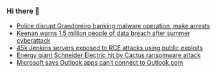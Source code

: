 ### Hi there 👋

<!--START_SECTION:feed-->
* [Police disrupt Grandoreiro banking malware operation, make arrests](https://www.bleepingcomputer.com/news/security/police-disrupt-grandoreiro-banking-malware-operation-make-arrests/)
* [Keenan warns 1.5 million people of data breach after summer cyberattack](https://www.bleepingcomputer.com/news/security/keenan-warns-15-million-people-of-data-breach-after-summer-cyberattack/)
* [45k Jenkins servers exposed to RCE attacks using public exploits](https://www.bleepingcomputer.com/news/security/45k-jenkins-servers-exposed-to-rce-attacks-using-public-exploits/)
* [Energy giant Schneider Electric hit by Cactus ransomware attack](https://www.bleepingcomputer.com/news/security/energy-giant-schneider-electric-hit-by-cactus-ransomware-attack/)
* [Microsoft says Outlook apps can’t connect to Outlook.com](https://www.bleepingcomputer.com/news/microsoft/microsoft-says-outlook-apps-cant-connect-to-outlookcom/)
<!--END_SECTION:feed-->

<!--
**frankenk/frankenk** is a ✨ _special_ ✨ repository because its `README.md` (this file) appears on your GitHub profile.

Here are some ideas to get you started:

- 🔭 I’m currently working on ...
- 🌱 I’m currently learning ...
- 👯 I’m looking to collaborate on ...
- 🤔 I’m looking for help with ...
- 💬 Ask me about ...
- 📫 How to reach me: ...
- 😄 Pronouns: ...
- ⚡ Fun fact: ...
-->



